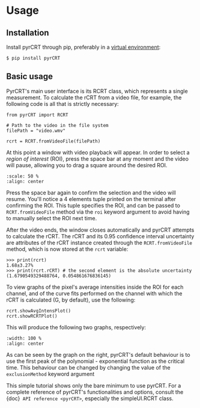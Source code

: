 # Usage

## Installation

Install pyrCRT through pip, preferably in a [virtual
environment](https://docs.python.org/3/tutorial/venv.html):

```{code-block} console
$ pip install pyrCRT
```

## Basic usage

PyrCRT's main user interface is its RCRT class, which represents a single
measurement. To calculate the rCRT from a video file, for example, the
following code is all that is strictly necessary:

```{code-block} python
from pyrCRT import RCRT

# Path to the video in the file system
filePath = "video.wmv"

rcrt = RCRT.fromVideoFile(filePath)
```

At this point a window with video playback will appear. In order to select a
_region of interest_ (ROI), press the space bar at any moment and the video
will pause, allowing you to drag a square around the desired ROI.

```{image} ROIselection.jpg
:scale: 50 %
:align: center
```

Press the space bar again to confirm the selection and the video will resume.
You'll notice a 4 elements tuple printed on the terminal after confirming the
ROI. This tuple specifies the ROI, and can be passed to `RCRT.fromVideoFile`
method via the `roi` keyword argument to avoid having to manually select the
ROI next time.

After the video ends, the window closes automatically and pyrCRT attempts to
calculate the rCRT. The rCRT and its 0.95 confidence interval uncertainty are
attributes of the rCRT instance created through the `RCRT.fromVideoFile`
method, which is now stored at the `rcrt` variable:


```{code-block} python
>>> print(rcrt)
1.68±3.27%
>>> print(rcrt.rCRT) # the second element is the absolute uncertainty
(1.6790549329488764, 0.054861676836145)
```

To view graphs of the pixel's average intensities inside the ROI for each
channel, and of the curve fits performed on the channel with which the rCRT is
calculated (G, by default), use the following:

```{code-block} python
rcrt.showAvgIntensPlot()
rcrt.showRCRTPlot()
```

This will produce the following two graphs, respectively:

```{image} plots.jpg
:width: 100 %
:align: center
```

As can be seen by the graph on the right, pyrCRT's default behaviour is to use
the first peak of the polynomial - exponential function as the critical time.
This behaviour can be changed by changing the value of the `exclusionMethod`
keyword argument 

This simple tutorial shows only the bare minimum to use pyrCRT. For a complete
reference of pyrCRT's functionalities and options, consult the {doc}`
API reference <pyrCRT>`, especially the simpleUI.RCRT class.
